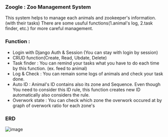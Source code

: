 ### Zoogle : Zoo Management System
This system helps to manage each animals and zookeeper's information.(with their tasks)
There are some usuful functions(1.animal's log, 2.task finder, etc.) for more careful management.

### Function :
- Login with Django Auth & Session (You can stay with login by session)
- CRUD function(Create, Read, Ubdate, Delete)
- Task finder : You can remind your tasks what you have to do each time by this function. (ex. feed to animal)
- Log & Check : You can remain some logs of animals and check your task done.
- Auto ID : Animal's ID contains also its zone and Sequence. Even though You need to consider this ID rule, this function creates new ID automatically also considers the rule.  
- Overwork state : You can check which zone the overwork occured at by graph of overwork ratio for each zone's

### ERD
 ![image](https://github.com/klll2/Zoogle/assets/60285296/042774b2-c400-4218-967e-55e688e08596)
